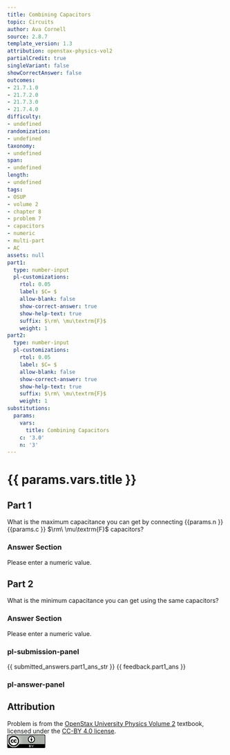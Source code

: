 ```yaml
---
title: Combining Capacitors
topic: Circuits
author: Ava Cornell
source: 2.8.7
template_version: 1.3
attribution: openstax-physics-vol2
partialCredit: true
singleVariant: false
showCorrectAnswer: false
outcomes:
- 21.7.1.0
- 21.7.2.0
- 21.7.3.0
- 21.7.4.0
difficulty:
- undefined
randomization:
- undefined
taxonomy:
- undefined
span:
- undefined
length:
- undefined
tags:
- OSUP
- volume 2
- chapter 8
- problem 7
- capacitors
- numeric
- multi-part
- AC
assets: null
part1:
  type: number-input
  pl-customizations:
    rtol: 0.05
    label: $C= $
    allow-blank: false
    show-correct-answer: true
    show-help-text: true
    suffix: $\rm\ \mu\textrm{F}$
    weight: 1
part2:
  type: number-input
  pl-customizations:
    rtol: 0.05
    label: $C= $
    allow-blank: false
    show-correct-answer: true
    show-help-text: true
    suffix: $\rm\ \mu\textrm{F}$
    weight: 1
substitutions:
  params:
    vars:
      title: Combining Capacitors
    c: '3.0'
    n: '3'
---
```

# {{ params.vars.title }}

## Part 1

What is the maximum capacitance you can get by connecting {{params.n }} {{params.c }} $\rm\ \mu\textrm{F}$ capacitors?

### Answer Section

Please enter a numeric value.

## Part 2

What is the minimum capacitance you can get using the same capacitors?

### Answer Section

Please enter a numeric value.

### pl-submission-panel

{{ submitted_answers.part1_ans_str }}
{{ feedback.part1_ans }}

### pl-answer-panel

## Attribution

Problem is from the [OpenStax University Physics Volume 2](https://openstax.org/details/books/university-physics-volume-2) textbook, licensed under the [CC-BY 4.0 license](https://creativecommons.org/licenses/by/4.0/).<br>![Image representing the Creative Commons 4.0 BY license.](https://raw.githubusercontent.com/firasm/bits/master/by.png)